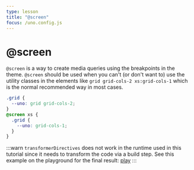 ```yaml
---
type: lesson
title: "@screen"
focus: /uno.config.js
---
```


# @screen

`@screen` is a way to create media queries using the breakpoints in the theme. `@screen` should be used when you can't (or don't want to) use the utility classes in the elements like `grid grid-cols-2 xs:grid-cols-1` which is the normal recommended way in most cases.

```css
.grid {
  --uno: grid grid-cols-2;
}
@screen xs {
  .grid {
    --uno: grid-cols-1;
  }
}
```

:::warn
`transformerDirectives` does not work in the runtime used in this tutorial since it needs to transform the code via a build step. See this example on the playground for the final result: [play](https://unocss.dev/play/?version=0.62.3&html=DwEwlgbgBAxgNgQwM5ILwCIDmAnMJ0B8AUAJDAAOBAKgKYAeALsAPSWkUECyA9tjVA3pNWxFuAjEgA&config=JYWwDg9gTgLgBAbwFBzgEwKYDNgDsMDCEuOA5gDQpxhQYDOGMAgjDFMAEYCuMwWAnpVQ16jAJIBjYnSHVaDGAFVcEWWwCGuOlmggMUACLBaE3gDd6lAL5wsUCCDgByLiol06TpEgwAPSLDo2OpcADbwmDj4RCTApAAUyKhQYfQAXHAA2plOElx0MA4AtCmhGE7kiHBSodAZTrRoTnBWlQhwoer8%2BvUw9DDNVgC6Q2pQmtq6%2BnQZmRpaOlB6hsYYpsAWdPEAlKNUdAAW0DB5MDOIVKi5%2BYUgRYfHp069fjBFoaRwfb5v0JqkGDgRwsUDS3zefXUoQqVFaVBECnOmUuclEShUO1kwnkjBYbE4PD4-ExKIR4ikWkSKNQdAkUIwGQAjAA6ABMWNQ1TQuHqB1YYBmAHpBfQQMzDoKYZyWttZHsrNskEA&css=PQKgBA6gTglgLgUzAYwK4Gc4HsC2YDCAyoWABYJQIA0YAhgHYAmYcUD6AZllDhWOqgAOg7nAB0YAGLcwCAB60cggDYIAXGBDAAUKDBi0mXGADe2sGC704AWgDuCGAHNScDQFYADJ4Dc5sAACtMLKAJ5gggCMLPK2ABR2pPBIcsoAlH4WAEa0yADWTlBYqEw2yFjK3Bpw5LxxAOTllVDoYpSMYgAs3vUZ2gC%2BmjraYoUwzGYWNjYlWBpjzAtlFeg2AEx%2B-doB6MiUCPRgOBP%2Bo7AnFlMz9HNgS02rkZlgW1tAA&options=N4IgLgTghgdgzgMwPYQLYAkyoDYgFwJTZwCmAvkA)
:::